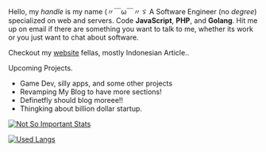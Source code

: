 Hello, my _handle_ is my name (〃￣ω￣〃ゞ A Software Engineer (no _degree_) specialized on web and servers. Code **JavaScript**, **PHP**, and **Golang**. Hit me up on email if there are something you want to talk to me, whether its work or you just want to chat about software. 

Checkout my [website](https://mandaputtra.id/) fellas, mostly Indonesian Article.. 

Upcoming Projects.

- Game Dev, silly apps, and some other projects
- Revamping My Blog to have more sections!
- Definetfly should blog moreee!!
- Thingking about billion dollar startup.

[![Not So Important Stats](https://github-readme-stats.vercel.app/api?username=mandaputtra)](https://github.com/anuraghazra/github-readme-stats)


[![Used Langs](https://github-readme-stats.vercel.app/api/top-langs/?username=mandaputtra&hide=java,objective-c)](https://github.com/anuraghazra/github-readme-stats)

